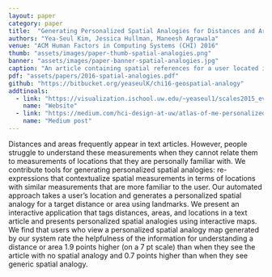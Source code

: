```yaml
---
layout: paper
category: paper
title:  "Generating Personalized Spatial Analogies for Distances and Areas"
authors: "Yea-Seul Kim, Jessica Hullman, Maneesh Agrawala"
venue: "ACM Human Factors in Computing Systems (CHI) 2016"
thumb: "assets/images/paper-thumb-spatial-analogies.png"
banner: "assets/images/paper-banner-spatial-analogies.jpg"
caption: "An article containing spatial references for a user located in Seattle, WA, alongside examples of automatically generated personalized distance analogy maps (lower left, center) and personalized area analogy maps (top left, right)."
pdf: "assets/papers/2016-spatial-analogies.pdf"
github: "https://bitbucket.org/yeaseulK/chi16-geospatial-analogy"
addtinoals:
  - link: "https://visualization.ischool.uw.edu/~yeaseul1/scales2015_eval/geospatial/"
    name: "Website"
  - link: "https://medium.com/hci-design-at-uw/atlas-of-me-personalized-spatial-analogy-maps-for-unfamiliar-measurements-e20566d94b52"
    name: "Medium post"
---
```


<!-- abstract -->
Distances and areas frequently appear in text articles. However, people struggle to understand these measurements when they cannot relate them to measurements of locations that they are personally familiar with. We contribute tools for generating personalized spatial analogies: re-expressions that contextualize spatial measurements in terms of locations with similar measurements that are more familiar to the user. Our automated approach takes a user’s location and generates a personalized spatial analogy for a target distance or area using landmarks. We present an interactive application that tags distances, areas, and locations in a text article and presents personalized spatial analogies using interactive maps. We find that users who view a personalized spatial analogy map generated by our system rate the helpfulness of the information for understanding a distance or area 1.9 points higher (on a 7 pt scale) than when they see the article with no spatial analogy and 0.7 points higher than when they see generic spatial analogy.
